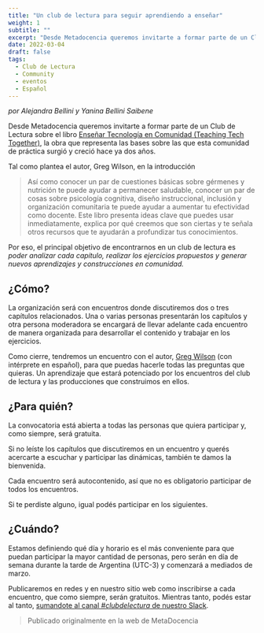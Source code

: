```yaml
---
title: "Un club de lectura para seguir aprendiendo a enseñar"
weight: 1
subtitle: ""
excerpt: "Desde Metadocencia queremos invitarte a formar parte de un Club de Lectura sobre el libro Enseñar Tecnología en Comunidad (Teaching Tech Together), la obra que representa las bases sobre las que esta comunidad de práctica surgió y creció hace ya dos años."
date: 2022-03-04
draft: false
tags: 
  - Club de Lectura
  - Community
  - eventos
  - Español
---
```


_por Alejandra Bellini y Yanina Bellini Saibene_

Desde Metadocencia queremos invitarte a formar parte de un Club de Lectura sobre el libro [Enseñar Tecnología en Comunidad (Teaching Tech Together)](https://teachtogether.tech/es/index.html), la obra que representa las bases sobre las que esta comunidad de práctica surgió y creció hace ya dos años.

Tal como plantea el autor, Greg Wilson, en la introducción

> Así como conocer un par de cuestiones básicas sobre gérmenes y nutrición te puede ayudar a permanecer saludable, conocer un par de cosas sobre psicología cognitiva, diseño instruccional, inclusión y organización comunitaria te puede ayudar a aumentar tu efectividad como docente. Este libro presenta ideas clave que puedes usar inmediatamente, explica por qué creemos que son ciertas y te señala otros recursos que te ayudarán a profundizar tus conocimientos.

Por eso, el principal objetivo de encontrarnos en un club de lectura es _poder analizar cada capítulo, realizar los ejercicios propuestos y generar nuevos aprendizajes y construcciones en comunidad._

## ¿Cómo?

La organización será con encuentros donde discutiremos dos o tres capítulos relacionados. Una o varias personas presentarán los capítulos y otra persona moderadora se encargará de llevar adelante cada encuentro de manera organizada para desarrollar el contenido y trabajar en los ejercicios.

Como cierre, tendremos un encuentro con el autor, [Greg Wilson](https://third-bit.com/) (con intérprete en español), para que puedas hacerle todas las preguntas que quieras.
Un aprendizaje que estará potenciado por los encuentros del club de lectura y las producciones que construimos en ellos.

## ¿Para quién?

La convocatoria está abierta a todas las personas que quiera participar y, como siempre, será gratuita.

Si no leíste los capítulos que discutiremos en un encuentro y querés acercarte a escuchar y participar las dinámicas, también te damos la bienvenida.

Cada encuentro será autocontenido, así que no es obligatorio participar de todos los encuentros.

Si te perdiste alguno, igual podés participar en los siguientes.

## ¿Cuándo?

Estamos definiendo qué día y horario es el más conveniente para que puedan participar la mayor cantidad de personas, pero serán en día de semana durante la tarde de Argentina (UTC-3) y comenzará a mediados de marzo.

Publicaremos en redes y en nuestro sitio web como inscribirse a cada encuentro, que como siempre, serán gratuitos. Mientras tanto, podés estar al tanto, [sumandote al canal *#clubdelectura* de nuestro Slack](https://join.slack.com/t/metadocencia/shared_invite/zt-ek8a0rup-MQB_5qUKhr9zIGKQAUImXA). 

> Publicado originalmente en la web de MetaDocencia